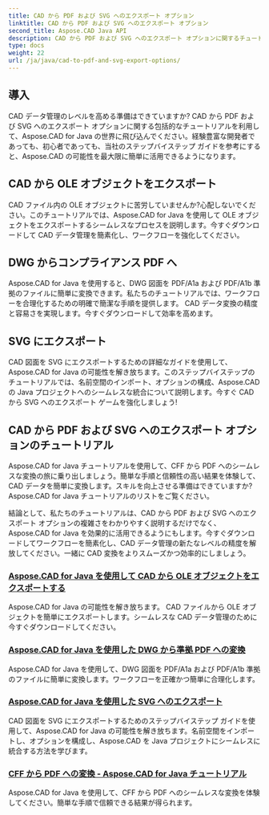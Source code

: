 ```yaml
---
title: CAD から PDF および SVG へのエクスポート オプション
linktitle: CAD から PDF および SVG へのエクスポート オプション
second_title: Aspose.CAD Java API
description: CAD から PDF および SVG へのエクスポート オプションに関するチュートリアルを使用して、Aspose.CAD for Java の機能を最大限に活用してください。 CAD データを正確かつ簡単に管理します。
type: docs
weight: 22
url: /ja/java/cad-to-pdf-and-svg-export-options/
---
```



## 導入

CAD データ管理のレベルを高める準備はできていますか? CAD から PDF および SVG へのエクスポート オプションに関する包括的なチュートリアルを利用して、Aspose.CAD for Java の世界に飛び込んでください。経験豊富な開発者であっても、初心者であっても、当社のステップバイステップ ガイドを参考にすると、Aspose.CAD の可能性を最大限に簡単に活用できるようになります。

## CAD から OLE オブジェクトをエクスポート

CAD ファイル内の OLE オブジェクトに苦労していませんか?心配しないでください。このチュートリアルでは、Aspose.CAD for Java を使用して OLE オブジェクトをエクスポートするシームレスなプロセスを説明します。今すぐダウンロードして CAD データ管理を簡素化し、ワークフローを強化してください。

## DWG からコンプライアンス PDF へ

Aspose.CAD for Java を使用すると、DWG 図面を PDF/A1a および PDF/A1b 準拠のファイルに簡単に変換できます。私たちのチュートリアルでは、ワークフローを合理化するための明確で簡潔な手順を提供します。 CAD データ変換の精度と容易さを実現します。今すぐダウンロードして効率を高めます。

## SVG にエクスポート

CAD 図面を SVG にエクスポートするための詳細なガイドを使用して、Aspose.CAD for Java の可能性を解き放ちます。このステップバイステップのチュートリアルでは、名前空間のインポート、オプションの構成、Aspose.CAD の Java プロジェクトへのシームレスな統合について説明します。今すぐ CAD から SVG へのエクスポート ゲームを強化しましょう!

## CAD から PDF および SVG へのエクスポート オプションのチュートリアル
Aspose.CAD for Java チュートリアルを使用して、CFF から PDF へのシームレスな変換の旅に乗り出しましょう。簡単な手順と信頼性の高い結果を体験して、CAD データを簡単に変換します。スキルを向上させる準備はできていますか? Aspose.CAD for Java チュートリアルのリストをご覧ください。

結論として、私たちのチュートリアルは、CAD から PDF および SVG へのエクスポート オプションの複雑さをわかりやすく説明するだけでなく、Aspose.CAD for Java を効果的に活用できるようにもします。今すぐダウンロードしてワークフローを簡素化し、CAD データ管理の新たなレベルの精度を解放してください。一緒に CAD 変換をよりスムーズかつ効率的にしましょう。

### [Aspose.CAD for Java を使用して CAD から OLE オブジェクトをエクスポートする](./export-ole-objects-from-cad/)
Aspose.CAD for Java の可能性を解き放ちます。 CAD ファイルから OLE オブジェクトを簡単にエクスポートします。シームレスな CAD データ管理のために今すぐダウンロードしてください。
### [Aspose.CAD for Java を使用した DWG から準拠 PDF への変換](./dwg-to-compliance-pdf/)
Aspose.CAD for Java を使用して、DWG 図面を PDF/A1a および PDF/A1b 準拠のファイルに簡単に変換します。ワークフローを正確かつ簡単に合理化します。
### [Aspose.CAD for Java を使用した SVG へのエクスポート](./export-to-svg/)
CAD 図面を SVG にエクスポートするためのステップバイステップ ガイドを使用して、Aspose.CAD for Java の可能性を解き放ちます。名前空間をインポートし、オプションを構成し、Aspose.CAD を Java プロジェクトにシームレスに統合する方法を学びます。
### [CFF から PDF への変換 - Aspose.CAD for Java チュートリアル](./cff-to-pdf-conversion/)
Aspose.CAD for Java を使用して、CFF から PDF へのシームレスな変換を体験してください。簡単な手順で信頼できる結果が得られます。
